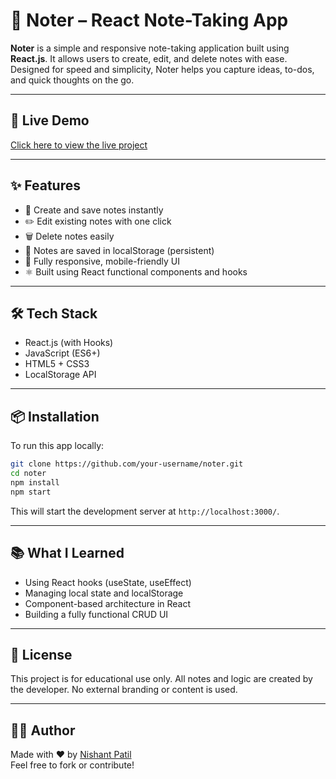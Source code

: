 # 📝 Noter – React Note-Taking App

**Noter** is a simple and responsive note-taking application built using **React.js**. It allows users to create, edit, and delete notes with ease. Designed for speed and simplicity, Noter helps you capture ideas, to-dos, and quick thoughts on the go.

---

## 🔗 Live Demo

[Click here to view the live project](https://lk4nt5.csb.app/)  


---

## ✨ Features

- 📝 Create and save notes instantly
- ✏️ Edit existing notes with one click
- 🗑️ Delete notes easily
- 💾 Notes are saved in localStorage (persistent)
- 📱 Fully responsive, mobile-friendly UI
- ⚛️ Built using React functional components and hooks

---

## 🛠️ Tech Stack

- React.js (with Hooks)
- JavaScript (ES6+)
- HTML5 + CSS3
- LocalStorage API

---

## 📦 Installation

To run this app locally:

```bash
git clone https://github.com/your-username/noter.git
cd noter
npm install
npm start
```

This will start the development server at `http://localhost:3000/`.

---

## 📚 What I Learned

- Using React hooks (useState, useEffect)
- Managing local state and localStorage
- Component-based architecture in React
- Building a fully functional CRUD UI

---

## 📄 License

This project is for educational use only. All notes and logic are created by the developer. No external branding or content is used.

---

## 🙋‍♂️ Author

Made with ❤️ by [Nishant Patil](https://github.com/nishantpatil00)  
Feel free to fork or contribute!

